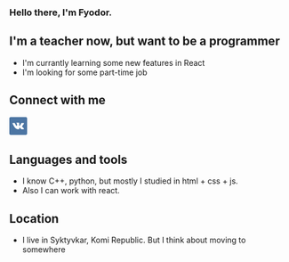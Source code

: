 ### Hello there, I'm Fyodor.

## I'm a teacher now, but want to be a programmer
- I'm currantly learning some new features in React
- I'm looking for some part-time job

## Connect with me
[<img width='32px' src='https://raw.githubusercontent.com/Ga11et/Ga11et/main/vkontakte.png' >][vk]

## Languages and tools
- I know C++, python, but mostly I studied in html + css + js.
- Also I can work with react.

## Location
- I live in Syktyvkar, Komi Republic. But I think about moving to somewhere



[vk]: https://vk.com/sivaburka
